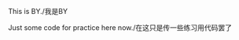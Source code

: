 This is BY./我是BY

Just some code for practice here now./在这只是传一些练习用代码罢了
<!---
woshicby/woshicby is a ✨ special ✨ repository because its `README.md` (this file) appears on your GitHub profile.
You can click the Preview link to take a look at your changes.
--->

